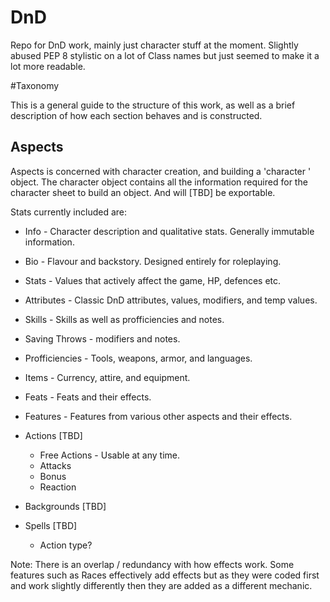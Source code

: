 # DnD

Repo for DnD work, mainly just character stuff at the moment.
Slightly abused PEP 8 stylistic on a lot of Class names but just seemed to
 make it a lot more readable.

#Taxonomy

This is a general guide to the structure of this work, as well as a brief
 description of how each section behaves and is constructed.

## Aspects

Aspects is concerned with character creation, and building a 'character
' object. The character object contains all the information required for the
 character sheet to build an object. And will [TBD] be exportable.
 
 Stats currently included are:
 
 * Info - Character description and qualitative stats. Generally immutable
  information.
 * Bio - Flavour and backstory. Designed entirely for roleplaying.
 * Stats - Values that actively affect the game, HP, defences etc.
 * Attributes - Classic DnD attributes, values, modifiers, and temp values.
 * Skills - Skills as well as profficiencies and notes.
 * Saving Throws - modifiers and notes.
 * Profficiencies - Tools, weapons, armor, and languages.
 * Items - Currency, attire, and equipment.  
 * Feats - Feats and their effects.
 * Features - Features from various other aspects and their effects.
 * Actions [TBD]
    * Free Actions - Usable at any time.
    * Attacks
    * Bonus
    * Reaction
 
 * Backgrounds [TBD]
 * Spells [TBD]
    * Action type?


Note: There is an overlap / redundancy with how effects work. Some features
 such as Races effectively add effects but as they were coded first and work
  slightly differently then they are added as a different mechanic.

